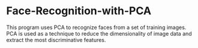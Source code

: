 # Face-Recognition-with-PCA
This program uses PCA to recognize faces from a set of training images. PCA is used as a technique to reduce the dimensionality of image data and extract the most discriminative features.
